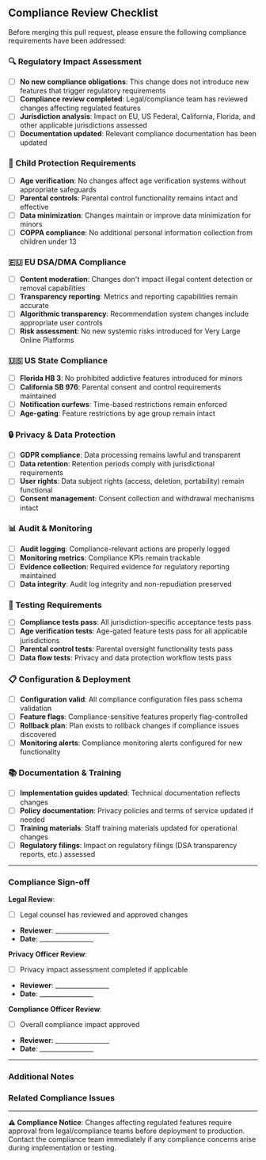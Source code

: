 ## Compliance Review Checklist

Before merging this pull request, please ensure the following compliance requirements have been addressed:

### 🔍 Regulatory Impact Assessment

- [ ] **No new compliance obligations**: This change does not introduce new features that trigger regulatory requirements
- [ ] **Compliance review completed**: Legal/compliance team has reviewed changes affecting regulated features
- [ ] **Jurisdiction analysis**: Impact on EU, US Federal, California, Florida, and other applicable jurisdictions assessed
- [ ] **Documentation updated**: Relevant compliance documentation has been updated

### 👶 Child Protection Requirements

- [ ] **Age verification**: No changes affect age verification systems without appropriate safeguards
- [ ] **Parental controls**: Parental control functionality remains intact and effective
- [ ] **Data minimization**: Changes maintain or improve data minimization for minors
- [ ] **COPPA compliance**: No additional personal information collection from children under 13

### 🇪🇺 EU DSA/DMA Compliance

- [ ] **Content moderation**: Changes don't impact illegal content detection or removal capabilities
- [ ] **Transparency reporting**: Metrics and reporting capabilities remain accurate
- [ ] **Algorithmic transparency**: Recommendation system changes include appropriate user controls
- [ ] **Risk assessment**: No new systemic risks introduced for Very Large Online Platforms

### 🇺🇸 US State Compliance

- [ ] **Florida HB 3**: No prohibited addictive features introduced for minors
- [ ] **California SB 976**: Parental consent and control requirements maintained
- [ ] **Notification curfews**: Time-based restrictions remain enforced
- [ ] **Age-gating**: Feature restrictions by age group remain intact

### 🔒 Privacy & Data Protection

- [ ] **GDPR compliance**: Data processing remains lawful and transparent
- [ ] **Data retention**: Retention periods comply with jurisdictional requirements
- [ ] **User rights**: Data subject rights (access, deletion, portability) remain functional
- [ ] **Consent management**: Consent collection and withdrawal mechanisms intact

### 📊 Audit & Monitoring

- [ ] **Audit logging**: Compliance-relevant actions are properly logged
- [ ] **Monitoring metrics**: Compliance KPIs remain trackable
- [ ] **Evidence collection**: Required evidence for regulatory reporting maintained
- [ ] **Data integrity**: Audit log integrity and non-repudiation preserved

### 🧪 Testing Requirements

- [ ] **Compliance tests pass**: All jurisdiction-specific acceptance tests pass
- [ ] **Age verification tests**: Age-gated feature tests pass for all applicable jurisdictions
- [ ] **Parental control tests**: Parental oversight functionality tests pass
- [ ] **Data flow tests**: Privacy and data protection workflow tests pass

### 📋 Configuration & Deployment

- [ ] **Configuration valid**: All compliance configuration files pass schema validation
- [ ] **Feature flags**: Compliance-sensitive features properly flag-controlled
- [ ] **Rollback plan**: Plan exists to rollback changes if compliance issues discovered
- [ ] **Monitoring alerts**: Compliance monitoring alerts configured for new functionality

### 📚 Documentation & Training

- [ ] **Implementation guides updated**: Technical documentation reflects changes
- [ ] **Policy documentation**: Privacy policies and terms of service updated if needed
- [ ] **Training materials**: Staff training materials updated for operational changes
- [ ] **Regulatory filings**: Impact on regulatory filings (DSA transparency reports, etc.) assessed

---

### Compliance Sign-off

**Legal Review**: 
- [ ] Legal counsel has reviewed and approved changes
- **Reviewer**: _________________
- **Date**: _________________

**Privacy Officer Review**:
- [ ] Privacy impact assessment completed if applicable
- **Reviewer**: _________________  
- **Date**: _________________

**Compliance Officer Review**:
- [ ] Overall compliance impact approved
- **Reviewer**: _________________
- **Date**: _________________

---

### Additional Notes

<!-- Add any additional compliance considerations, concerns, or documentation references -->

### Related Compliance Issues

<!-- Link any related compliance gaps, regulatory updates, or audit findings -->

---

**⚠️ Compliance Notice**: Changes affecting regulated features require approval from legal/compliance teams before deployment to production. Contact the compliance team immediately if any compliance concerns arise during implementation or testing.
